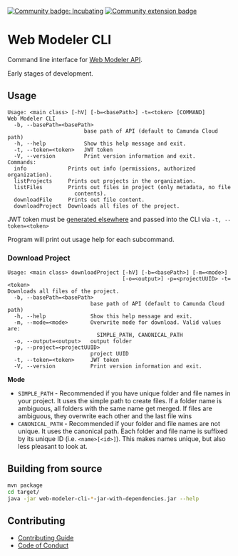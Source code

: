 [![Community badge: Incubating](https://img.shields.io/badge/Lifecycle-Incubating-blue)](https://github.com/Camunda-Community-Hub/community/blob/main/extension-lifecycle.md#incubating-)
[![Community extension badge](https://img.shields.io/badge/Community%20Extension-An%20open%20source%20community%20maintained%20project-FF4700)](https://github.com/camunda-community-hub/community)

# Web Modeler CLI

Command line interface for [Web Modeler API](https://docs.camunda.io/docs/next/apis-clients/web-modeler-api/).

Early stages of development.

## Usage

```
Usage: <main class> [-hV] [-b=<basePath>] -t=<token> [COMMAND]
Web Modeler CLI
  -b, --basePath=<basePath>
                        base path of API (default to Camunda Cloud path)
  -h, --help            Show this help message and exit.
  -t, --token=<token>   JWT token
  -V, --version         Print version information and exit.
Commands:
  info             Prints out info (permissions, authorized organization).
  listProjects     Prints out projects in the organization.
  listFiles        Prints out files in project (only metadata, no file
                     contents).
  downloadFile     Prints out file content.
  downloadProject  Downloads all files of the project.
```

JWT token must be [generated elsewhere](https://docs.camunda.io/docs/next/apis-clients/web-modeler-api/#authentication) and passed into the CLI via `-t, --token=<token>`

Program will print out usage help for each subcommand.

### Download Project

```
Usage: <main class> downloadProject [-hV] [-b=<basePath>] [-m=<mode>]
                                    [-o=<output>] -p=<projectUUID> -t=<token>
Downloads all files of the project.
  -b, --basePath=<basePath>
                          base path of API (default to Camunda Cloud path)
  -h, --help              Show this help message and exit.
  -m, --mode=<mode>       Overwrite mode for download. Valid values are:
                            SIMPLE_PATH, CANONICAL_PATH
  -o, --output=<output>   output folder
  -p, --project=<projectUUID>
                          project UUID
  -t, --token=<token>     JWT token
  -V, --version           Print version information and exit.
```

**Mode**

* `SIMPLE_PATH` - Recommended if you have unique folder and file names in your project. It uses the simple path to
  create files. If a folder name is ambiguous, all folders with the same name get merged. If files are ambiguous, they
  overwrite each other and the last file wins
* `CANONICAL_PATH` - Recommended if your folder and file names are not unique. It uses the canonical path. Each folder
  and file name is suffixed by its unique ID (i.e. `<name>[<id>]`). This makes names unique, but also less pleasant to
  look at.

## Building from source

```sh
mvn package
cd target/
java -jar web-modeler-cli-*-jar-with-dependencies.jar --help
```

## Contributing

* [Contributing Guide](./CONTRIBUTING.md)
* [Code of Conduct](./CODE_OF_CONDUCT.md)

